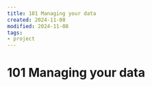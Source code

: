 ```yaml
---
title: 101 Managing your data
created: 2024-11-08
modified: 2024-11-08
tags:
- project
---
```

# 101 Managing your data
